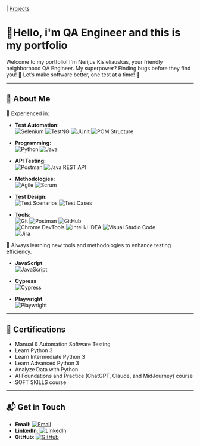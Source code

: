 
| [Projects](./projects/projects.md)

# 🌟Hello, i'm QA Engineer and this is my portfolio

Welcome to my portfolio! I'm Nerijus Kisieliauskas, your friendly neighborhood QA Engineer. My superpower? Finding bugs before they find you! 🚀 Let’s make software better, one test at a time! 🐞

---

## 🚀 About Me
🎯 Experienced in:
* **Test Automation:**  
  ![Selenium](https://img.shields.io/badge/Selenium-Testing-green?logo=selenium) ![TestNG](https://img.shields.io/badge/TestNG-Framework-orange)  ![JUnit](https://img.shields.io/badge/JUnit-Testing%20Framework-blue?logo=junit5)    ![POM Structure](https://img.shields.io/badge/POM-Structure-lightgrey)

* **Programming:**  
  ![Python](https://img.shields.io/badge/Python-Language-blue?logo=python)    ![Java](https://img.shields.io/badge/Java-Programming-orange?logo=openjdk)

* **API Testing:**  
  ![Postman](https://img.shields.io/badge/Postman-API%20Testing-orange?logo=postman)    ![Java REST API](https://img.shields.io/badge/Java%20REST%20API-Development-green)

* **Methodologies:**  
  ![Agile](https://img.shields.io/badge/Agile-Methodology-blue)    ![Scrum](https://img.shields.io/badge/Scrum-Framework-lightblue)

* **Test Design:**  
  ![Test Scenarios](https://img.shields.io/badge/Test%20Scenarios-Design-yellow)    ![Test Cases](https://img.shields.io/badge/Test%20Cases-Writing-orange)

* **Tools:**  
  ![Git](https://img.shields.io/badge/Git-Version%20Control-red?logo=git)  ![Postman](https://img.shields.io/badge/Postman-API%20Testing-orange?logo=postman)    ![GitHub](https://img.shields.io/badge/GitHub-Repository%20Hosting-black?logo=github)  
  ![Chrome DevTools](https://img.shields.io/badge/Chrome%20DevTools-Debugging-lightblue?logo=googlechrome) ![IntelliJ IDEA](https://img.shields.io/badge/IntelliJ%20IDEA-IDE-darkblue?logo=intellijidea)
  ![Visual Studio Code](https://img.shields.io/badge/Visual%20Studio%20Code-Editor-blue?logo=visualstudiocode)  
  ![Jira](https://img.shields.io/badge/Jira-Project%20Management-blue?logo=jira)

🌱 Always learning new tools and methodologies to enhance testing efficiency.

* **JavaScript**  
  ![JavaScript](https://img.shields.io/badge/JavaScript-Language-yellow?logo=javascript)

* **Cypress**  
  ![Cypress](https://img.shields.io/badge/Cypress-Test%20Automation-green?logo=cypress)

* **Playwright**  
  ![Playwright](https://img.shields.io/badge/Playwright-Test%20Automation-blue?logo=playwright)

---

## 🏅 Certifications

- Manual & Automation Software Testing
- Learn Python 3
- Learn Intermediate Python 3
- Learn Advanced Python 3
- Analyze Data with Python
- AI Foundations and Practice (ChatGPT,  Claude, and MidJourney) course
- SOFT SKILLS course

---

## 📬 Get in Touch
- **Email**: [![Email](https://img.shields.io/badge/Email-nerkai%40gmail.com-blue?logo=gmail)](mailto:nerkai@gmail.com)
- **LinkedIn**: [![LinkedIn](https://img.shields.io/badge/LinkedIn-Profile-blue?logo=linkedin)](https://www.linkedin.com/in/nerijuskisieliauskas/)
- **GitHub**: [![GitHub](https://img.shields.io/badge/GitHub-Repository%20Hosting-black?logo=github)](https://github.com/NerkaKiss)